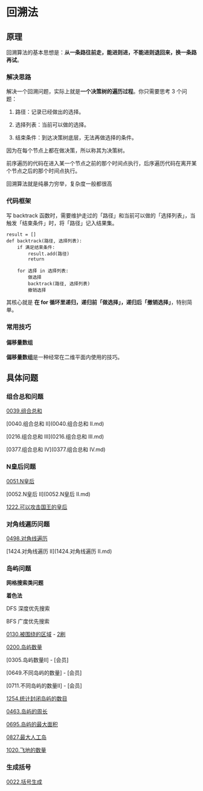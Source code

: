 # 回溯法


## 原理

回溯算法的基本思想是：**从一条路往前走，能进则进，不能进则退回来，换一条路再试**。

### 解决思路

解决一个回溯问题，实际上就是**一个决策树的遍历过程**。你只需要思考 3 个问题：

1. 路径：记录已经做出的选择。

2. 选择列表：当前可以做的选择。

3. 结束条件：到达决策树底层，无法再做选择的条件。


因为在每个节点上都在做决策，所以称其为决策树。

前序遍历的代码在进入某一个节点之前的那个时间点执行，后序遍历代码在离开某个节点之后的那个时间点执行。

回溯算法就是纯暴力穷举，复杂度一般都很高

### 代码框架

写 backtrack 函数时，需要维护走过的「路径」和当前可以做的「选择列表」，当触发「结束条件」时，将「路径」记入结果集。

```
result = []
def backtrack(路径, 选择列表):
    if 满足结束条件:
        result.add(路径)
        return

    for 选择 in 选择列表:
        做选择
        backtrack(路径, 选择列表)
        撤销选择
```

其核心就是 **在 for 循环里递归，递归前「做选择」，递归后「撤销选择」**，特别简单。

### 常用技巧

#### 偏移量数组

**偏移量数组**是一种经常在二维平面内使用的技巧。


## 具体问题

### 组合总和问题

[0039.组合总和](0039.组合总和.md)

[0040.组合总和 II](0040.组合总和 II.md)

[0216.组合总和 III](0216.组合总和 III.md)

[0377.组合总和 Ⅳ](0377.组合总和 Ⅳ.md)


### N皇后问题

[0051.N皇后](0051.N皇后.md)

[0052.N皇后 II](0052.N皇后 II.md)

[1222.可以攻击国王的皇后](1222.可以攻击国王的皇后.md)


### 对角线遍历问题

[0498.对角线遍历](0498.对角线遍历.md)

[1424.对角线遍历 II](1424.对角线遍历 II.md)


### 岛屿问题

**网格搜索类问题**

**着色法**

DFS 深度优先搜索 

BFS 广度优先搜索

[0130.被围绕的区域](0130.被围绕的区域.md) - [2刷](qu0130/solu/Solution.java)

[0200.岛屿数量](0200.岛屿数量.md)

[0305.岛屿数量II] - [会员]

[0649.不同岛屿的数量] - [会员]

[0711.不同岛屿的数量II] - [会员]

[1254.统计封闭岛屿的数目](1254.统计封闭岛屿的数目.md)

[0463.岛屿的周长](0463.岛屿的周长.md)

[0695.岛屿的最大面积](0695.岛屿的最大面积.md)

[0827.最大人工岛](0827.最大人工岛.md)

[1020.飞地的数量](1020.飞地的数量.md)




### 生成括号

[0022.括号生成](0022.括号生成.md)